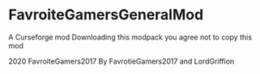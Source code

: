 # FavroiteGamersGeneralMod
A Curseforge mod
Downloading this modpack you agree not to copy this mod

2020 FavroiteGamers2017
By FavrotieGamers2017 and LordGriffion